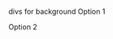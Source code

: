 divs for background
 Option 1
 <div className='bg-[#3ab2f2] absolute top-[-6rem] right-[11rem] h-[31.25rem] w-[31.25rem] rounded-full blur-[10rem]
        sm:w-[68.75rem]'></div>
        <div className='bg-[#baf5df] absolute top-[-1rem] left-[-35rem] h-[31.25rem] w-[31.25rem] rounded-full blur-[10rem]
        sm:w-[68.75rem] md:left-[-33rem] lg:left-[-28rem] xl:left-[-15rem] 2xl:left-[-5rem]'></div>

 Option 2
         <div className='bg-[#fbe2e3] absolute top-[-6rem] right-[11rem] h-[31.25rem] w-[31.25rem] rounded-full blur-[10rem]
        sm:w-[68.75rem]'></div>
        <div className='bg-[#dbd7fb] absolute top-[-1rem] left-[-35rem] h-[31.25rem] w-[31.25rem] rounded-full blur-[10rem]
        sm:w-[68.75rem] md:left-[-33rem] lg:left-[-28rem] xl:left-[-15rem] 2xl:left-[-5rem]'></div>